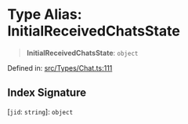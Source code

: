 # Type Alias: InitialReceivedChatsState

> **InitialReceivedChatsState**: `object`

Defined in: [src/Types/Chat.ts:111](https://github.com/Fokusdotid/Baileys/blob/4c54e9ae0a9f37422d51e97c3454891bf06f36e1/src/Types/Chat.ts#L111)

## Index Signature

\[`jid`: `string`\]: `object`
